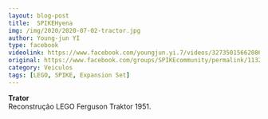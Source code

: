 ```yaml
---
layout: blog-post
title:  SPIKEHyena
img: /img/2020/2020-07-02-tractor.jpg
author: Young-jun YI
type: facebook
videolink: https://www.facebook.com/youngjun.yi.7/videos/3273501566208677
original: https://www.facebook.com/groups/SPIKEcommunity/permalink/1132313740480190/
category: Veiculos
tags: [LEGO, SPIKE, Expansion Set]
---
```

**Trator**<br>
Reconstrução LEGO Ferguson Traktor 1951.